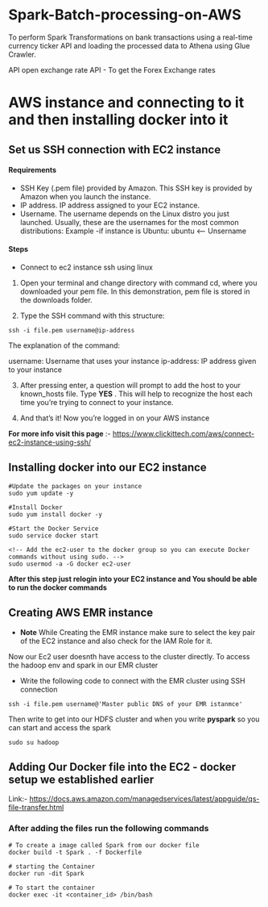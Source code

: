 # Spark-Batch-processing-on-AWS
To perform Spark Transformations on bank transactions using a real-time currency ticker API and loading the processed data to Athena using Glue Crawler.

API open exchange rate API - To get the Forex Exchange rates 

# AWS instance and connecting to it and then installing docker into it 

## Set us SSH connection with EC2 instance 

#### Requirements
* SSH Key (.pem file) provided by Amazon. This SSH key is provided by Amazon when you launch the instance.
* IP address. IP address assigned to your EC2 instance.
* Username. The username depends on the Linux distro you just launched. Usually, these are the usernames for the most common distributions: Example -if instance is Ubuntu: ubuntu <-- Unsername

#### Steps 
* Connect to ec2 instance ssh using linux 
1. Open your terminal and change directory with command cd, where you downloaded your pem file. In this demonstration, pem file is stored in the downloads folder.
   
2. Type the SSH command with this structure:

```
ssh -i file.pem username@ip-address
```
The explanation of the command:

username: Username that uses your instance
ip-address: IP address given to your instance

3. After pressing enter, a question will prompt to add the host to your known_hosts file. Type **YES** .
This will help to recognize the host each time you’re trying to connect to your instance.

4. And that’s it! Now you’re logged in on your AWS instance

**For more info visit this page** :- https://www.clickittech.com/aws/connect-ec2-instance-using-ssh/ 

## Installing docker into our EC2 instance 

```
#Update the packages on your instance
sudo yum update -y
```

```
#Install Docker
sudo yum install docker -y
```

```
#Start the Docker Service
sudo service docker start
```

```
<!-- Add the ec2-user to the docker group so you can execute Docker commands without using sudo. -->
sudo usermod -a -G docker ec2-user
```
**After this step just relogin into your EC2 instance and You should be able to run the docker commands**

## Creating AWS EMR instance
* **Note** While Creating the EMR instance make sure to select the key pair of the EC2 instance and also check for the IAM Role for it.

Now our Ec2 user doesnth have access to the cluster directly. To access the hadoop env and spark in our EMR cluster 

* Write the following code to connect with the EMR cluster using SSH connection

```
ssh -i file.pem username@'Master public DNS of your EMR istanmce'
```

Then write to get into our HDFS cluster and when you write **pyspark** so you can start and access the spark 

```
sudo su hadoop
```

## Adding Our Docker file into the EC2 - docker setup we established earlier 

Link:- https://docs.aws.amazon.com/managedservices/latest/appguide/qs-file-transfer.html

### After adding the files run the following commands 
```
# To create a image called Spark from our docker file  
docker build -t Spark . -f Dockerfile     
```
```
# starting the Container
docker run -dit Spark                     
```
```
# To start the container
docker exec -it <container_id> /bin/bash 
```


























